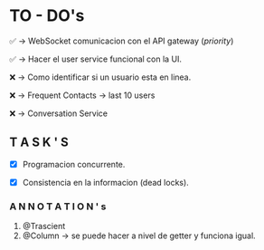 
# TO - DO's

✅ -> WebSocket comunicacion con el API gateway (_priority_)

✅ -> Hacer el user service funcional con la UI.

❌ -> Como identificar si un usuario esta en linea.

❌ -> Frequent Contacts -> last 10 users

❌ -> Conversation Service

## T A S K ' S

- [x] Programacion concurrente.
- [x] Consistencia en la informacion (dead locks).


### A N N O T A T I O N ' s

1. @Trascient
2. @Column -> se puede hacer a nivel de getter y funciona igual.